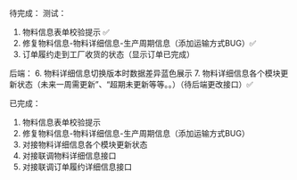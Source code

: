 待完成：
测试：
1. 物料信息表单校验提示 ✅
2. 修复物料信息-物料详细信息-生产周期信息（添加运输方式BUG）✅
3. 订单履约走到工厂收货的状态（显示订单已完成）

后端：
6. 物料详细信息切换版本时数据差异蓝色展示
7. 物料详细信息各个模块更新状态（未来一周需更新”、“超期未更新等等。。）（待后端更改接口）✅

已完成：
1. 物料信息表单校验提示
2. 修复物料信息-物料详细信息-生产周期信息（添加运输方式BUG）
3. 对接物料详细信息各个模块更新状态
4. 对接联调物料详细信息接口
5. 对接联调订单履约详细信息接口